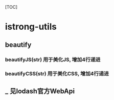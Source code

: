[TOC]
# istrong-utils
## beautify
### beautifyJS(str) 用于美化JS, 增加4行递进
### beautifyCSS(str) 用于美化CSS, 增加4行递进


## _ 见lodash官方WebApi